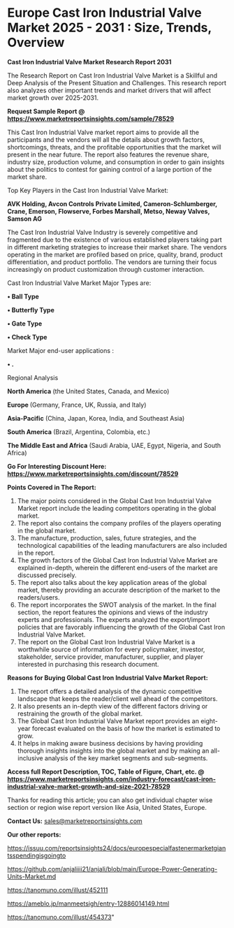 # Europe Cast Iron Industrial Valve Market 2025 - 2031 : Size, Trends, Overview

<strong>Cast Iron Industrial Valve Market Research Report 2031</strong>

The Research Report on Cast Iron Industrial Valve Market is a Skillful and Deep Analysis of the Present Situation and Challenges. This research report also analyzes other important trends and market drivers that will affect market growth over 2025-2031.

<strong>Request Sample Report @ <a href=https://www.marketreportsinsights.com/sample/78529>https://www.marketreportsinsights.com/sample/78529</a></strong>

This Cast Iron Industrial Valve market report aims to provide all the participants and the vendors will all the details about growth factors, shortcomings, threats, and the profitable opportunities that the market will present in the near future. The report also features the revenue share, industry size, production volume, and consumption in order to gain insights about the politics to contest for gaining control of a large portion of the market share.

Top Key Players in the Cast Iron Industrial Valve Market:

<strong>AVK Holding, Avcon Controls Private Limited, Cameron-Schlumberger, Crane, Emerson, Flowserve, Forbes Marshall, Metso, Neway Valves, Samson AG</strong>

The Cast Iron Industrial Valve Industry is severely competitive and fragmented due to the existence of various established players taking part in different marketing strategies to increase their market share. The vendors operating in the market are profiled based on price, quality, brand, product differentiation, and product portfolio. The vendors are turning their focus increasingly on product customization through customer interaction.

Cast Iron Industrial Valve Market Major Types are:

<strong>• Ball Type

• Butterfly Type

• Gate Type

• Check Type</strong>

Market Major end-user applications :

<strong>• .</strong>

Regional Analysis

</u><strong><b>North America</b></strong> (the United States, Canada, and Mexico)

<strong><b>Europe </b></strong>(Germany, France, UK, Russia, and Italy)

<strong><b>Asia-Pacific</b></strong> (China, Japan, Korea, India, and Southeast Asia)

<strong><b>South America</b></strong> (Brazil, Argentina, Colombia, etc.)

<strong><b>The Middle East and Africa</b></strong> (Saudi Arabia, UAE, Egypt, Nigeria, and South Africa)

<strong>Go For Interesting Discount Here: <a href=https://www.marketreportsinsights.com/discount/78529>https://www.marketreportsinsights.com/discount/78529</a></strong>

<strong>Points Covered in The Report:</strong>
<ol>
  <li>The major points considered in the Global Cast Iron Industrial Valve Market report include the leading competitors operating in the global market.</li>
  <li>The report also contains the company profiles of the players operating in the global market.</li>
  <li>The manufacture, production, sales, future strategies, and the technological capabilities of the leading manufacturers are also included in the report.</li>
  <li>The growth factors of the Global Cast Iron Industrial Valve Market are explained in-depth, wherein the different end-users of the market are discussed precisely.</li>
  <li>The report also talks about the key application areas of the global market, thereby providing an accurate description of the market to the readers/users.</li>
  <li>The report incorporates the SWOT analysis of the market. In the final section, the report features the opinions and views of the industry experts and professionals. The experts analyzed the export/import policies that are favorably influencing the growth of the Global Cast Iron Industrial Valve Market.</li>
  <li>The report on the Global Cast Iron Industrial Valve Market is a worthwhile source of information for every policymaker, investor, stakeholder, service provider, manufacturer, supplier, and player interested in purchasing this research document.</li>
</ol>
<strong>Reasons for Buying Global Cast Iron Industrial Valve Market Report:</strong>

<ol>
  <li>The report offers a detailed analysis of the dynamic competitive landscape that keeps the reader/client well ahead of the competitors.</li>
  <li>It also presents an in-depth view of the different factors driving or restraining the growth of the global market.</li>
  <li>The Global Cast Iron Industrial Valve Market report provides an eight-year forecast evaluated on the basis of how the market is estimated to grow.</li>
  <li>It helps in making aware business decisions by having providing thorough insights insights into the global market and by making an all-inclusive analysis of the key market segments and sub-segments.</li>
</ol>
<strong>Access full Report Description, TOC, Table of Figure, Chart, etc. @ <a href=https://www.marketreportsinsights.com/industry-forecast/cast-iron-industrial-valve-market-growth-and-size-2021-78529>https://www.marketreportsinsights.com/industry-forecast/cast-iron-industrial-valve-market-growth-and-size-2021-78529</a></strong>


Thanks for reading this article; you can also get individual chapter wise section or region wise report version like Asia, United States, Europe.

<strong>Contact Us:</strong>
sales@marketreportsinsights.com

<strong>Our other reports:</strong>

<a href=https://issuu.com/reportsinsights24/docs/europespecialfastenermarketgiantsspendingisgoingto>https://issuu.com/reportsinsights24/docs/europespecialfastenermarketgiantsspendingisgoingto</a>

<a href=https://github.com/anjaliiii21/anjali/blob/main/Europe-Power-Generating-Units-Market.md>https://github.com/anjaliiii21/anjali/blob/main/Europe-Power-Generating-Units-Market.md</a>

<a href=https://tanomuno.com/illust/452111>https://tanomuno.com/illust/452111</a>

<a href=https://ameblo.jp/manmeetsigh/entry-12886014149.html>https://ameblo.jp/manmeetsigh/entry-12886014149.html</a>

<a href=https://tanomuno.com/illust/454373>https://tanomuno.com/illust/454373</a>"
